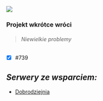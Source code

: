 ![](https://cdn.discordapp.com/attachments/901198788486631514/901198845852131448/Global-Boost.png)

### Projekt wkrótce wróci

> ###### Niewielkie problemy

- [x] #739

## ***Serwery ze wsparciem:***
- [Dobrodziejnia](https://discord.gg/tDdgaJJ)

